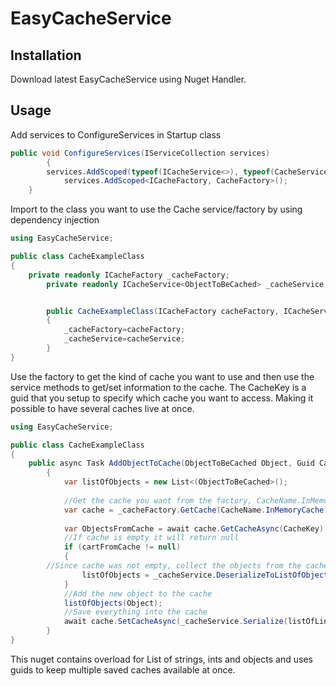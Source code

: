 # EasyCacheService

## Installation
 Download latest EasyCacheService using Nuget Handler.

## Usage

Add services to ConfigureServices in Startup class
```c#
public void ConfigureServices(IServiceCollection services)
        {
	    services.AddScoped(typeof(ICacheService<>), typeof(CacheService<>));
            services.AddScoped<ICacheFactory, CacheFactory>();
	}
```


Import to the class you want to use the Cache service/factory by using dependency injection
```c#
using EasyCacheService;

public class CacheExampleClass
{
	private readonly ICacheFactory _cacheFactory;
        private readonly ICacheService<ObjectToBeCached> _cacheService;


        public CacheExampleClass(ICacheFactory cacheFactory, ICacheService<LineItemResponse> cacheService)
        {
            _cacheFactory=cacheFactory;
            _cacheService=cacheService;
        }
}
```

Use the factory to get the kind of cache you want to use and then use the service methods to get/set information to the cache.
The CacheKey is a guid that you setup to specify which cache you want to access. Making it possible to have several caches live at once.
```c#
using EasyCacheService;

public class CacheExampleClass
{
	public async Task AddObjectToCache(ObjectToBeCached Object, Guid CacheKey)
        {
            var listOfObjects = new List<(ObjectToBeCached>();
            
            //Get the cache you want from the factory, CacheName.InMemoryCache or CacheName.DistributedCache
            var cache = _cacheFactory.GetCache(CacheName.InMemoryCache);
	    
            var ObjectsFromCache = await cache.GetCacheAsync(CacheKey);
            //If cache is empty it will return null
            if (cartFromCache != null)
            {
		//Since cache was not empty, collect the objects from the cache
                listOfObjects = _cacheService.DeserializeToListOfObjects(ObjectsFromCache);
            }
            //Add the new object to the cache
            listOfObjects(Object);
            //Save everything into the cache
            await cache.SetCacheAsync(_cacheService.Serialize(listOfLineItems), CacheKey);
        }
}
```

This nuget contains overload for List of strings, ints and objects and uses guids to keep multiple saved caches available at once.

